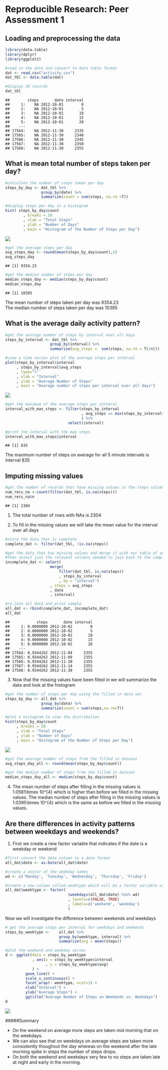 # Reproducible Research: Peer Assessment 1


## Loading and preprocessing the data


```r
library(data.table)
library(dplyr)
library(ggplot2)
```


```r
#read in the data and convert to data table format
dat <- read.csv("activity.csv")
dat_tbl <- data.table(dat)

#display 10 records
dat_tbl
```

```
##        steps       date interval
##     1:    NA 2012-10-01        0
##     2:    NA 2012-10-01        5
##     3:    NA 2012-10-01       10
##     4:    NA 2012-10-01       15
##     5:    NA 2012-10-01       20
##    ---                          
## 17564:    NA 2012-11-30     2335
## 17565:    NA 2012-11-30     2340
## 17566:    NA 2012-11-30     2345
## 17567:    NA 2012-11-30     2350
## 17568:    NA 2012-11-30     2355
```

## What is mean total number of steps taken per day?


```r
#calculate the number of steps taken per day
steps_by_day <- dat_tbl %>%
                group_by(date) %>%
                summarize(count = sum(steps, na.rm =T))

#display steps per day in a histogram
hist( steps_by_day$count
        , breaks = 20
        , xlab = "Total Steps"
        , ylab = "Number of Days"
        , main = "Histogram of the Number of Steps per Day")
```

![](PA1_template_files/figure-html/unnamed-chunk-3-1.png) 

```r
#get the average steps per day
avg_steps_day <- round(mean(steps_by_day$count),2)
avg_steps_day
```

```
## [1] 9354.23
```

```r
#get the median number of steps per day
median_steps_day <- median(steps_by_day$count)
median_steps_day
```

```
## [1] 10395
```

The mean number of steps taken per day was 9354.23  
The median number of steps taken per day was 10395


## What is the average daily activity pattern?


```r
#get the average number of steps by interval over all days
steps_by_interval <- dat_tbl %>%
                    group_by(interval) %>%
                    summarise(avg_steps =  sum(steps, na.rm = T)/n())

#view a time series plot of the average steps per interval
plot(steps_by_interval$interval
     , steps_by_interval$avg_steps
     , type="l"
     , xlab = "Interval"
     , ylab = "Average Number of Steps"
     , main = "Average number of steps per interval over all days")
```

![](PA1_template_files/figure-html/unnamed-chunk-4-1.png) 

```r
#get the maximum of the average steps per intveral 
interval_with_max_steps <- filter(steps_by_interval
                                  , avg_steps == max(steps_by_interval$avg_steps)
                                  ) %>%
                            select(interval)

#print the interval with the max steps
interval_with_max_steps$interval
```

```
## [1] 835
```

The maximum number of steps on average for all 5 minute intervals is interval 835



## Imputing missing values


```r
#get the number of records that have missing values in the steps column
num_recs_na <-count(filter(dat_tbl, is.na(steps)))
num_recs_na$n
```

```
## [1] 2304
```
1. The total number of rows with NAs is 2304  

2. To fill in the missing values we will take the mean value for the interval over all days


```r
#store the data that is complete
complete_dat <- filter(dat_tbl, !is.na(steps))

#get the data that has missing values and merge it with our table of average number of steps per interval
#then select just the relavent columns needed to join back to the complete data
incomplete_dat <- select(
                    merge(
                        filter(dat_tbl, is.na(steps)) 
                        , steps_by_interval
                        , by = "interval")
                    , steps = avg_steps
                    , date
                    , interval)

#re-join all data and print sample
all_dat <- rbind(complete_dat, incomplete_dat) 
all_dat 
```

```
##            steps       date interval
##     1: 0.0000000 2012-10-02        0
##     2: 0.0000000 2012-10-02        5
##     3: 0.0000000 2012-10-02       10
##     4: 0.0000000 2012-10-02       15
##     5: 0.0000000 2012-10-02       20
##    ---                              
## 17564: 0.9344262 2012-11-04     2355
## 17565: 0.9344262 2012-11-09     2355
## 17566: 0.9344262 2012-11-10     2355
## 17567: 0.9344262 2012-11-14     2355
## 17568: 0.9344262 2012-11-30     2355
```
3. Now that the missing values have been filled in we will summarize the data and look at the histogram


```r
#get the number of steps per day using the filled in data set
steps_by_day <- all_dat %>%
                group_by(date) %>%
                summarize(count = sum(steps,na.rm=T))

#plot a histogram to view the distribution       
hist(steps_by_day$count
     , breaks = 20
     , xlab = "Total Steps"
     , ylab = "Number of Days"
     , main = "Histogram of the Number of Steps per Day")
```

![](PA1_template_files/figure-html/unnamed-chunk-7-1.png) 

```r
#get the average number of steps from the filled in dataset
avg_steps_day_all <- round(mean(steps_by_day$count))

#get the median number of steps from the filled in dataset
median_steps_day_all <- median(steps_by_day$count)
```
4. The mean number of steps after filling in the missing values is 1.0581\times 10^{4} which is higher than before we filled in the missing values.
The median number of steps after filling in the missing values is 1.0395\times 10^{4} which is the same as before we filled in the missing values.


## Are there differences in activity patterns between weekdays and weekends?

1. First we create a new factor variable that indicates if the date is a weekday or weekend


```r
#first convert the date column to a date format
all_dat$date <- as.Date(all_dat$date)

#create a vector of the weekday names
wd <- c('Monday', 'Tuesday', 'Wednesday', 'Thursday', 'Friday')

#create a new column called weektype which will be a factor variable with the values weekend and weekday
all_dat$weektype <- factor(
                            (weekdays(all_dat$date) %in% wd)
                            , levels=c(FALSE, TRUE)
                            , labels=c('weekend', 'weekday')
                            ) 
```

Now we will investigate the difference between weekends and weekdays


```r
# get the average steps per interval for weekdays and weekends
steps_by_weektype <-    all_dat %>%
                        group_by(weektype, interval) %>%
                        summarize(avg = mean(steps))

#plot the weekend and weekday series
d <- ggplot(data = steps_by_weektype
            , aes(x = steps_by_weektype$interval 
                  , y = steps_by_weektype$avg)
            ) +
         geom_line() +
         scale_x_continuous() +
         facet_wrap(~ weektype, ncol=1) +
         xlab("Interval") +
         ylab("Average Steps") +
         ggtitle("Average Number of Steps on Weekends vs. Weekdays")
d
```

![](PA1_template_files/figure-html/unnamed-chunk-9-1.png) 

#####Summary

- On the weekend on average more steps are taken mid morning that on the weekdays.    
- We can also see that on weekdays on average steps are taken more consistently thoughout the day whereas on the weekend after the late morning spike in steps the number of steps drops.     
- On both the weekend and weekdays very few to no steps are taken late at night and early in the morning. 
